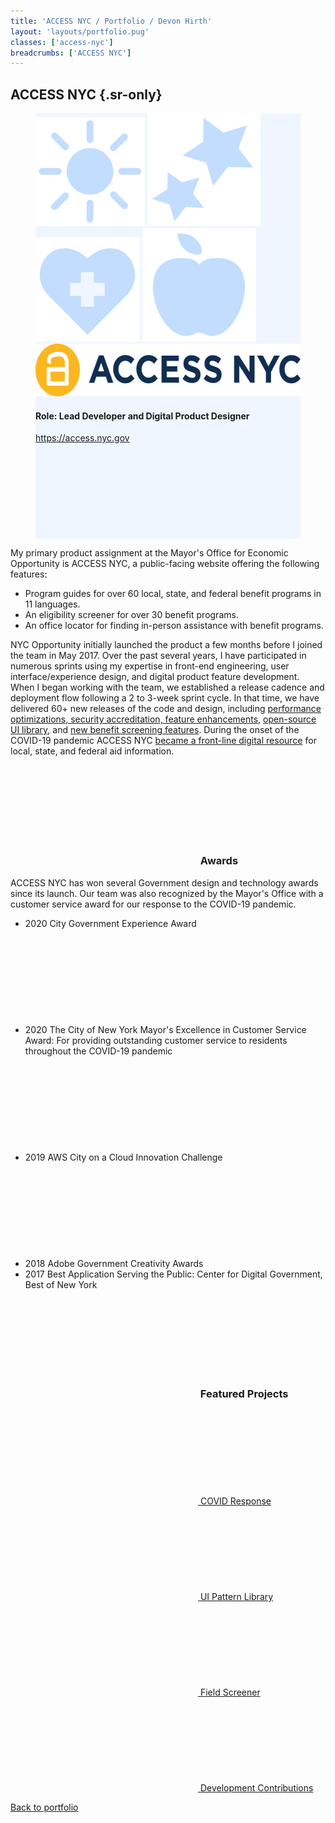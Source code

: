 ```yaml
---
title: 'ACCESS NYC / Portfolio / Devon Hirth'
layout: 'layouts/portfolio.pug'
classes: ['access-nyc']
breadcrumbs: ['ACCESS NYC']
---
```


## ACCESS NYC {.sr-only}

<figure class="figure -mx-3 tablet:mx-0 mt-0" style="background-color: #F0F6FF">
  <div class="figure__matte">
    <img class="absolute top-0 left-0 mt-8 mis-8 hidden large:block" src="/img/anyc-icon-enrichment.svg" width="175" height="175" loading="lazy" />
    <img class="absolute bottom-0 left-0 mb-8 mis-8 hidden large:block" src="/img/anyc-icon-people-with-disabilities.svg" width="181" height="181" loading="lazy" />
    <img class="absolute top-0 right-0 mt-8 mie-8 hidden large:block" src="/img/anyc-icon-health.svg" width="167" height="167" loading="lazy" />
    <img class="absolute bottom-0 right-0 mb-8 mie-8 hidden large:block" src="/img/anyc-icon-food.svg" width="182" height="182" loading="lazy" />
    <div class="absolute flex flex-col justify-center items-center px-4 w-full h-full" style="color: #112E51">
      <img class="large:mb-6" src="/img/anyc-logo-standard.svg" width="505" height="84" loading="lazy" />
    </div>
  </div>

  <figcaption>
    <h4 class="h5 mb-3">Role: Lead Developer and Digital Product Designer</h4>
    <p><a class="btn btn-primary figure__cta" href="https://access.nyc.gov"target="_blank" rel="noopener nofollow noreferrer">https://access.nyc.gov <svg class="icon mis-half" aria-hidden="true"><use xlink:href="#tabler-external-link"></use></svg></a>
  </figcaption>
</figure>

My primary product assignment at the Mayor's Office for Economic Opportunity is ACCESS NYC, a public-facing website offering the following features:

* Program guides for over 60 local, state, and federal benefit programs in 11 languages.
* An eligibility screener for over 30 benefit programs.
* An office locator for finding in-person assistance with benefit programs.

NYC Opportunity initially launched the product a few months before I joined the team in May 2017. Over the past several years, I have participated in numerous sprints using my expertise in front-end engineering, user interface/experience design, and digital product feature development. When I began working with the team, we established a release cadence and deployment flow following a 2 to 3-week sprint cycle. In that time, we have delivered 60+ new releases of the code and design, including [performance optimizations, security accreditation, feature enhancements](/portfolio/access-nyc/development-contributions), [open-source UI library](/portfolio/access-nyc/ui-pattern-library), and [new benefit screening features](/portfolio/access-nyc/field-screener). During the onset of the COVID-19 pandemic ACCESS NYC [became a front-line digital resource](/portfolio/access-nyc/covid-response) for local, state, and federal aid information.

### <a class="flex mie-1 no-underline" id="awards" href="#awards"><svg class="icon" aria-hidden="true"><use xlink:href="#tabler-award"></use></svg></a> Awards

ACCESS NYC has won several Government design and technology awards since its launch. Our team was also recognized by the Mayor's Office with a customer service award for our response to the COVID-19 pandemic.

* 2020 City Government Experience Award <a href="https://www.govtech.com/cdg/government-experience/Government-Experience-Awards-2020-Winners-Announced.html"  rel="noopener nofollow" target="_blank" class="inline-flex align-text-bottom"><svg class="icon" aria-hidden="true"><use xlink:href="#tabler-external-link"></use></svg></a>
* 2020 The City of New York Mayor's Excellence in Customer Service Award: For providing outstanding customer service to residents throughout the COVID-19 pandemic <a href="https://www1.nyc.gov/site/operations/services/2020-excellence-in-customer-service-awards.page"  rel="noopener nofollow" target="_blank" class="inline-flex align-text-bottom" title="Center for Economic Opportunity"><svg class="icon" aria-hidden="true"><use xlink:href="#tabler-external-link"></use></svg></a>
* 2019 AWS City on a Cloud Innovation Challenge <a href="https://www.bodyworn.com/news/2019/12/4/announcing-the-2019-aws-city-on-a-cloud-innovation-challenge-winners" rel="noopener nofollow" target="_blank" class="inline-flex align-text-bottom"><svg class="icon" aria-hidden="true"><use xlink:href="#tabler-external-link"></use></svg></a>
* 2018 Adobe Government Creativity Awards
* 2017 Best Application Serving the Public: Center for Digital Government, Best of New York

### <a class="flex mie-1 no-underline" id="featured-projects" href="#featured-projects"><svg class="icon" aria-hidden="true"><use xlink:href="#tabler-folders"></use></svg></a> Featured Projects

<nav class="grid grid-cols-1 tablet:grid-cols-2 gap-3 mb-8" aria-label="Project Navigation">
  <a class="btn border-4 m-0 h-30vh desktop:h-30vh min-h-xsmall w-full flex-col items-center justify-center" href="/portfolio/access-nyc/covid-response">
    <svg class="icon w-5 h-5 mie-1" aria-hidden="true">
      <use xlink:href="#tabler-folder"></use>
    </svg>
    <span class="h3 primary font-normal m-0 my-1 text-center">COVID Response</span>
  </a>

  <a class="btn border-4 m-0 h-30vh desktop:h-30vh min-h-xsmall w-full flex-col items-center justify-center" href="/portfolio/access-nyc/ui-pattern-library">
    <svg class="icon w-5 h-5 mie-1" aria-hidden="true">
      <use xlink:href="#tabler-folder"></use>
    </svg>
    <span class="h3 primary font-normal m-0 my-1 text-center">UI Pattern Library</span>
  </a>

  <a class="btn border-4 m-0 h-30vh desktop:h-30vh min-h-xsmall w-full flex-col items-center justify-center" href="/portfolio/access-nyc/field-screener">
    <svg class="icon w-5 h-5 mie-1" aria-hidden="true">
      <use xlink:href="#tabler-folder"></use>
    </svg>
    <span class="h3 primary font-normal m-0 my-1 text-center">Field Screener</span>
  </a>

  <a class="btn border-4 m-0 h-30vh desktop:h-30vh min-h-xsmall w-full flex-col items-center justify-center" href="/portfolio/access-nyc/development-contributions">
    <svg class="icon w-5 h-5 mie-1" aria-hidden="true">
      <use xlink:href="#tabler-folder"></use>
    </svg>
    <span class="h3 primary font-normal m-0 my-1 text-center">Development Contributions</span>
  </a>
</nav>

[Back to portfolio](/portfolio)
